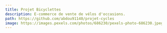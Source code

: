 ```yaml
---
title: Projet Bicyclettes
description: E-commerce de vente de vélos d'occasions.
path: https://github.com/abdou91140/projet-cycles
image: https://images.pexels.com/photos/686230/pexels-photo-686230.jpeg?auto=compress&cs=tinysrgb&dpr=2&h=100&w=100
---
```

